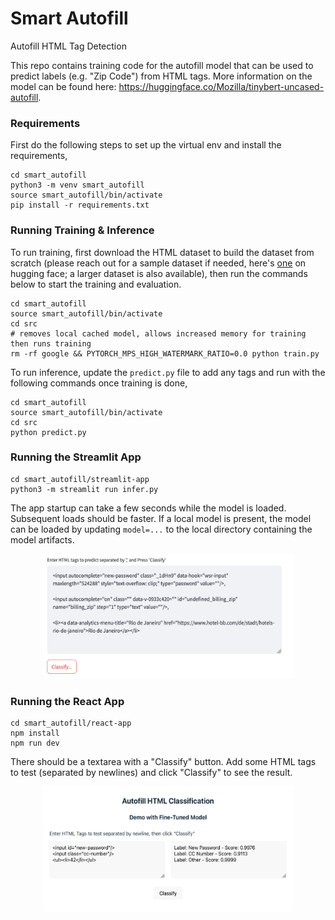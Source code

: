 # Smart Autofill
Autofill HTML Tag Detection

This repo contains training code for the autofill model that can be used to predict labels (e.g. "Zip Code") from HTML tags. More information on the model can be found here: https://huggingface.co/Mozilla/tinybert-uncased-autofill.

### Requirements
First do the following steps to set up the virtual env and install the requirements,

```
cd smart_autofill
python3 -m venv smart_autofill
source smart_autofill/bin/activate
pip install -r requirements.txt
```

### Running Training & Inference
To run training, first download the HTML dataset to build the dataset from scratch
(please reach out for a sample dataset if needed, here's [one](https://huggingface.co/datasets/Mozilla/autofill-dataset) on hugging face; a larger dataset is also available), then run the commands below to start the training
and evaluation.

```shell
cd smart_autofill
source smart_autofill/bin/activate
cd src
# removes local cached model, allows increased memory for training then runs training
rm -rf google && PYTORCH_MPS_HIGH_WATERMARK_RATIO=0.0 python train.py
```

To run inference, update the `predict.py` file to add any tags and run with
the following commands once training is done,
```shell
cd smart_autofill
source smart_autofill/bin/activate
cd src
python predict.py
```

### Running the Streamlit App
```
cd smart_autofill/streamlit-app
python3 -m streamlit run infer.py
```

The app startup can take a few seconds while the model is loaded. Subsequent loads should be faster.
If a local model is present, the model can be loaded by updating `model=...` to the local directory containing the model artifacts.

<p align="center">
  <img src="assets/app_screenshot.png" width="400px" height="200px" />
</p>

### Running the React App
```
cd smart_autofill/react-app
npm install
npm run dev
```

There should be a textarea with a "Classify" button. Add some HTML tags to test (separated by newlines) and click "Classify" to see the result.

<p align="center">
  <img src="assets/react_app_screenshot.png" width="400px" height="200px" />
</p>
